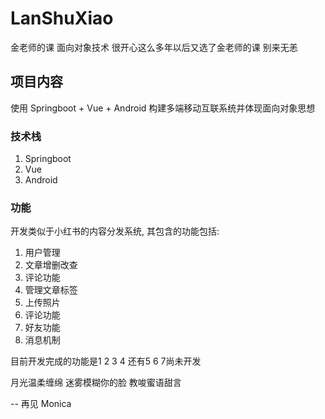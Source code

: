 # LanShuXiao

金老师的课 面向对象技术 
很开心这么多年以后又选了金老师的课
别来无恙

## 项目内容

使用 Springboot + Vue + Android 构建多端移动互联系统并体现面向对象思想

### 技术栈

1. Springboot
2. Vue
3. Android

### 功能

开发类似于小红书的内容分发系统, 其包含的功能包括:

1. 用户管理
2. 文章增删改查
3. 评论功能
4. 管理文章标签
5. 上传照片
6. 评论功能
7. 好友功能
8. 消息机制

目前开发完成的功能是1 2 3 4
还有5 6 7尚未开发

月光温柔缠绵
迷雾模糊你的脸
教唆蜜语甜言

-- 再见 Monica
